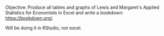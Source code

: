 Objective: Produce all tables and graphs of Lewis and Margaret's Applied Statistics for Economists in Excel and write a bookdown: https://bookdown.org/.


Will be doing it in RStudio, not excel. 
